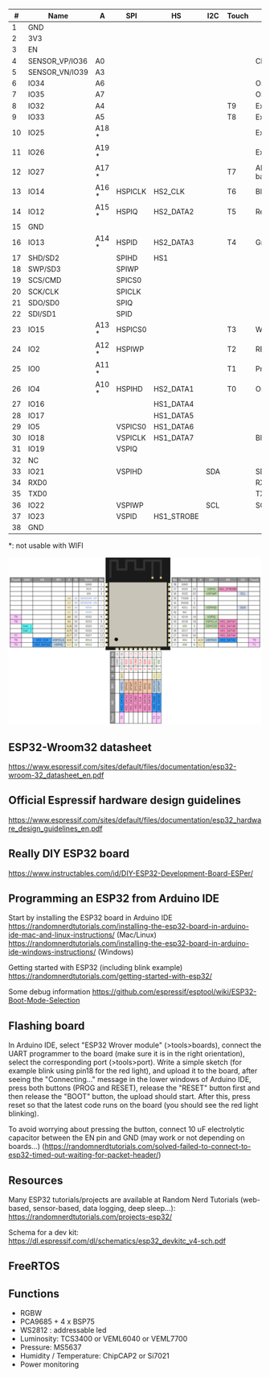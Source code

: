 | #  | Name           | A     | SPI     | HS         | I2C | Touch | Used        | RTC        |
|----|----------------|-------|---------|------------|-----|-------|-------------|------------|
| 1  | GND            |       |         |            |     |       |             |            |
| 2  | 3V3            |       |         |            |     |       |             |            |
| 3  | EN             |       |         |            |     |       |             |            |
| 4  | SENSOR_VP/IO36 | A0    |         |            |     |       | Charging    | RTC_GPIO0  |
| 5  | SENSOR_VN/IO39 | A3    |         |            |     |       |             | RTC_GPIO3  |
| 6  | IO34           | A6    |         |            |     |       | OneWire1    | RTC_GPIO4  |
| 7  | IO35           | A7    |         |            |     |       | OneWire2    | RTC_GPIO5  |
| 8  | IO32           | A4    |         |            |     | T9    | Ext3        | RTC_GPIO9  |
| 9  | IO33           | A5    |         |            |     | T8    | Ext4        | RTC_GPIO8  |
| 10 | IO25           | A18 * |         |            |     |       | Ext1        | RTC_GPIO6  |
| 11 | IO26           | A19 * |         |            |     |       | Ext2        | RTC_GPIO7  |
| 12 | IO27           | A17 * |         |            |     | T7    | ADC battery | RTC_GPIO17 |
| 13 | IO14           | A16 * | HSPICLK | HS2_CLK    |     | T6    | Blue        | RTC_GPIO16 |
| 14 | IO12           | A15 * | HSPIQ   | HS2_DATA2  |     | T5    | Red         | RTC_GPIO15 |
| 15 | GND            |       |         |            |     |       |             |            |
| 16 | IO13           | A14 * | HSPID   | HS2_DATA3  |     | T4    | Green       | RTC_GPIO14 |
| 17 | SHD/SD2        |       | SPIHD   | HS1        |     |       |             |            |
| 18 | SWP/SD3        |       | SPIWP   |            |     |       |             |            |
| 19 | SCS/CMD        |       | SPICS0  |            |     |       |             |            |
| 20 | SCK/CLK        |       | SPICLK  |            |     |       |             |            |
| 21 | SDO/SD0        |       | SPIQ    |            |     |       |             |            |
| 22 | SDI/SD1        |       | SPID    |            |     |       |             |            |
| 23 | IO15           | A13 * | HSPICS0 |            |     | T3    | White       | RTC_GPIO13 |
| 24 | IO2            | A12 * | HSPIWP  |            |     | T2    | RESERVED    | RTC_GPIO12 |
| 25 | IO0            | A11 * |         |            |     | T1    | Prog        | RTC_GPIO11 |
| 26 | IO4            | A10 * | HSPIHD  | HS2_DATA1  |     | T0    | OneWire1    | RTC_GPIO10 |
| 27 | IO16           |       |         | HS1_DATA4  |     |       |             |            |
| 28 | IO17           |       |         | HS1_DATA5  |     |       |             |            |
| 29 | IO5            |       | VSPICS0 | HS1_DATA6  |     |       |             |            |
| 30 | IO18           |       | VSPICLK | HS1_DATA7  |     |       | Blink LED   |            |
| 31 | IO19           |       | VSPIQ   |            |     |       |             |            |
| 32 | NC             |       |         |            |     |       |             |            |
| 33 | IO21           |       | VSPIHD  |            | SDA |       | SDA         |            |
| 34 | RXD0           |       |         |            |     |       | RX          |            |
| 35 | TXD0           |       |         |            |     |       | TX          |            |
| 36 | IO22           |       | VSPIWP  |            | SCL |       | SCL         |            |
| 37 | IO23           |       | VSPID   | HS1_STROBE |     |       |             |            |
| 38 | GND            |       |         |            |     |       |             |            |

*: not usable with WIFI

<img src="docs/esp-wroom-32_pinout_01.png">

## ESP32-Wroom32 datasheet

https://www.espressif.com/sites/default/files/documentation/esp32-wroom-32_datasheet_en.pdf

## Official Espressif hardware design guidelines

https://www.espressif.com/sites/default/files/documentation/esp32_hardware_design_guidelines_en.pdf

## Really DIY ESP32 board

https://www.instructables.com/id/DIY-ESP32-Development-Board-ESPer/

## Programming an ESP32 from Arduino IDE

Start by installing the ESP32 board in Arduino IDE
https://randomnerdtutorials.com/installing-the-esp32-board-in-arduino-ide-mac-and-linux-instructions/ (Mac/Linux)
https://randomnerdtutorials.com/installing-the-esp32-board-in-arduino-ide-windows-instructions/ (Windows)

Getting started with ESP32 (including blink example)
https://randomnerdtutorials.com/getting-started-with-esp32/

Some debug information
https://github.com/espressif/esptool/wiki/ESP32-Boot-Mode-Selection

## Flashing board

In Arduino IDE, select "ESP32 Wrover module" (>tools>boards), connect the UART programmer to the board (make sure it is in the right orientation), select the corresponding port (>tools>port). Write a simple sketch (for example blink using pin18 for the red light), and upload it to the board, after seeing the "Connecting..." message in the lower windows of Arduino IDE, press both buttons (PROG and RESET), release the "RESET" button first and then release the "BOOT" button, the upload should start. After this, press reset so that the latest code runs on the board (you should see the red light blinking).

To avoid worrying about pressing the button, connect 10 uF electrolytic capacitor between the EN pin and GND (may work or not depending on boards...)
(https://randomnerdtutorials.com/solved-failed-to-connect-to-esp32-timed-out-waiting-for-packet-header/)

## Resources

Many ESP32 tutorials/projects are available at Random Nerd Tutorials (web-based, sensor-based, data logging, deep sleep...):
https://randomnerdtutorials.com/projects-esp32/

Schema for a dev kit: https://dl.espressif.com/dl/schematics/esp32_devkitc_v4-sch.pdf

## FreeRTOS

## Functions

- RGBW
- PCA9685 + 4 x BSP75
- WS2812 : addressable led
- Luminosity: TCS3400 or VEML6040 or VEML7700
- Pressure: MS5637
- Humidity / Temperature: ChipCAP2 or Si7021
- Power monitoring
